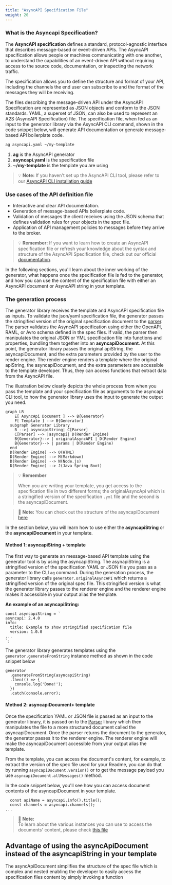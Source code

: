 ```yaml
---
title: "AsyncAPI Specification File"
weight: 20
---
```


### What is the Asyncapi Specification?
The **AsyncAPI specification** defines a standard, protocol-agnostic interface that describes message-based or event-driven APIs. The AsyncAPI specification allows people or machines communicating with one another, to understand the capabilities of an event-driven API without requiring access to the source code, documentation, or inspecting the network traffic.

The specification allows you to define the structure and format of your API, including the channels the end user can subscribe to and the format of the messages they will be receiving. 

The files describing the message-driven API under the AsyncAPI Specification are represented as JSON objects and conform to the JSON standards. YAML, a superset of JSON, can also be used to represent an A2S (AsyncAPI Specification) file. The specification file, when fed as an input to the generator library via the AsyncAPI CLI command, shown in the code snippet below, will generate API documentation or generate message-based API boilerplate code.

```bash
ag asyncapi.yaml ~/my-template
```
1. **ag** is the AsyncAPI generator
2. **asyncapi.yaml** is the specification file
3. **~/my-template** is the template you are using

> :bulb: **Note:** 
If you haven't set up the AsyncAPI CLI tool, please refer to our [AsyncAPI CLI installation guide](installation.md)

### Use cases of the API definition file
- Interactive and clear API documentation.
- Generation of message-based APIs boilerplate code.
- Validation of messages the client receives using the JSON schema that defines validation rules for your objects in the spec file. 
- Application of API management policies to messages before they arrive to the broker.

> :bulb: **Remember:** 
If you want to learn how to create an AsyncAPI specification file or refresh your knowledge about the syntax and structure of the AsyncAPI Specification file, check out our official [documentation](https://www.asyncapi.com/docs/reference/specification/v2.4.0).

In the following sections, you'll learn about the inner working of the generator, what happens once the specification file is fed to the generator, and how you can use the content of the specification file with either an AsyncAPI document or AsyncAPI string in your template.

### The generation process
The generator library receives the template and AsyncAPI specification file as inputs. To validate the json/yaml specification file, the generator passes the stringified version of the original specification document to the [parser](parser.md). The parser validates the AsyncAPI specification using either the OpenAPI, RAML, or Avro schema defined in the spec files. If valid, the parser then manipulates the original JSON or YML specification file into functions and properties, bundling them together into an **asyncapiDocument**. At this point, the generator library passes the original apiString, the asyncapiDocument, and the extra parameters provided by the user to the render engine. The render engine renders a template where the original apiString, the asyncapiDocument, and the extra parameters are accessible to the template developer. Thus, they can access functions that extract data from the AsyncAPI file.

The illustration below clearly depicts the whole process from when you pass the template and your specification file as arguments to the asyncapi CLI tool, to how the generator library uses the input to generate the output you need.

``` mermaid
graph LR
    E[ AsyncApi Document ] --> B{Generator}
    F[ Template ] --> B{Generator}
  subgraph Generator Library
    B -->| asyncapiString| C[Parser]
    C[Parser] --> |asyncapi| D(Render Engine)
    B{Generator}--> | originalAsyncAPI | D(Render Engine)
    B{Generator}--> | params | D(Render Engine)
  end
  D(Render Engine) --> O(HTML)
  D(Render Engine) --> M(Markdown)
  D(Render Engine) --> N(Node.js)
  D(Render Engine) --> J(Java Spring Boot)
```

> :bulb: **Remember**
> 
> When you are writing your template, you get access to the specification file in two different forms; the originalAsyncApi which is a stringified version of the specification `.yml` file and the second is the asyncapiDocument.

> :memo: **Note:** 
> You can check out the structure of the asyncapiDocument [here](https://github.com/asyncapi/parser-js/blob/master/API.md#module_@asyncapi/parser+AsyncAPIDocument)

In the section below, you will learn how to use either the **asyncapiString** or the **asyncapiDocument** in your template.
#### Method 1: asyncapiString + template ##
The first way to generate an message-based API template using the generator tool is by using the asyncapiString. The asynapiString is a stringified version of the specification YAML or JSON file you pass as a parameter to the CLI `ag` command. During the generation process, the generator library calls `generator.originalAsyncAPI` which returns a stringified version of the original spec file. This stringified version is what the generator library passes to the renderer engine and the renderer engine makes it accessible in your output alias the template.

**An example of an asyncapiString:**
```
const asyncapiString = `
asyncapi: 2.4.0
info:
  title: Example to show stringified specification file
  version: 1.0.0
...
`;

```
The generator library generates templates using the `generator.generateFromString` instance method as shown in the code snippet below

```
generator
  .generateFromString(asyncapiString)
  .then(() => {
    console.log('Done!');
  })
  .catch(console.error);
  ```

#### Method 2: asyncapiDocument+ template ##
Once the specification YAML or JSON file is passed as an input to the generator library, it is passed on to the [Parser](parser.md) library which then manipulates the file to a more structured document called the asyncapiDocument. Once the parser returns the document to the generator, the generator passes it to the renderer engine. The renderer engine will make the asyncapiDocument accessible from your output alias the template.

From the template, you can access the document's content, for example, to extract the version of the spec file used for your Readme, you can do that by running `asyncapiDocument.version()` or to get the message payload you use `asyncapiDocument.allMessages()` method.

In the code snippet below, you'll see how you can access document contents of the asyncapiDocument in your template.

```
  const apiName = asyncapi.info().title();
  const channels = asyncapi.channels();
...
```
> :memo: **Note:**  
> To learn about the various instances you can use to access the documents' content, please check [this file](https://github.com/asyncapi/parser-js/blob/master/API.md#module_@asyncapi/parser+AsyncAPIDocument) 

## Advantage of using the asyncApiDocument instead of the asyncapiString in your template
The asyncApiDocument simplifies the structure of the spec file which is complex and nested enabling the developer to easily access the specification files content by simply invoking a function
  